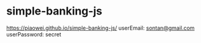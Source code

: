 # simple-banking-js
https://piaowei.github.io/simple-banking-js/
userEmail: sontan@gmail.com
userPassword: secret
